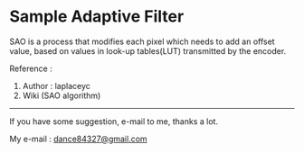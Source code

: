# Sample Adaptive Filter
SAO is a process that modifies each pixel which needs to add an offset value, based on values in look-up tables(LUT) transmitted by the encoder.

Reference : 
1. Author : laplaceyc
2. Wiki (SAO algorithm)

---------------------------------------------------------------

If you have some suggestion, e-mail to me, thanks a lot.

My e-mail : dance84327@gmail.com
